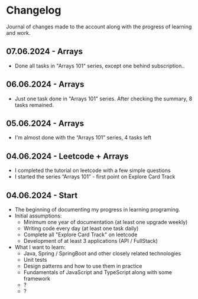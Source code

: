 # Changelog
Journal of changes made to the account along with the progress of learning and work.


## 07.06.2024 - Arrays
- Done all tasks in "Arrays 101" series, except one behind subscription..

## 06.06.2024 - Arrays
- Just one task done in "Arrays 101" series. After checking the summary, 8 tasks remained.

## 05.06.2024 - Arrays
- I'm almost done with the “Arrays 101” series, 4 tasks left

## 04.06.2024 - Leetcode + Arrays
- I completed the tutorial on leetcode with a few simple questions
- I started the series “Arrays 101” - first point on Explore Card Track

## 04.06.2024 - Start 
- The beginning of documenting my progress in learning programing.
- Initial assumptions:
  - Minimum one year of documentation (at least one upgrade weekly)
  - Writing code every day (at least one task daily)
  - Complete all "Explore Card Track" on leetcode
  - Development of at least 3 applications (API / FullStack)
- What I want to learn:
  - Java, Spring / SpringBoot and other closely related technologies
  - Unit tests
  - Design patterns and how to use them in practice
  - Fundamentals of JavaScript and TypeScript along with some framework
  - ?
  - ?
